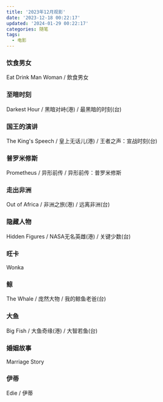 ```yaml
---
title: '2023年12月观影'
date: '2023-12-18 00:22:17'
updated: '2024-01-29 00:22:17'
categories: 随笔
tags:
  - 电影
---
```


### 饮食男女
Eat Drink Man Woman / 飲食男女 

### 至暗时刻 
Darkest Hour / 黑暗对峙(港) / 最黑暗的时刻(台)

### 国王的演讲 
The King's Speech / 皇上无话儿(港) / 王者之声：宣战时刻(台)

<!-- more -->

### 普罗米修斯
Prometheus / 异形前传 / 异形前传：普罗米修斯

### 走出非洲 
Out of Africa / 非洲之旅(港) / 远离非洲(台) 

### 隐藏人物
Hidden Figures / NASA无名英雌(港) / 关键少数(台)

### 旺卡 
Wonka 

### 鲸 
The Whale / 庞然大物 / 我的鲸鱼老爸(台)

### 大鱼 
Big Fish / 大鱼奇缘(港) / 大智若鱼(台) 

### 婚姻故事 
Marriage Story 

### 伊蒂 
Edie / 伊蒂